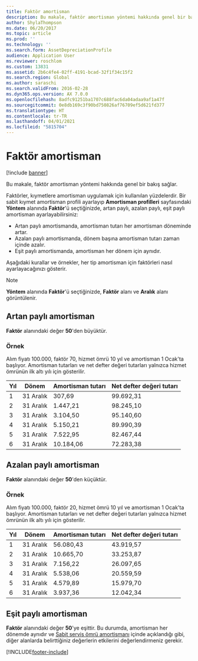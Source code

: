 ```yaml
---
title: Faktör amortisman
description: Bu makale, faktör amortisman yöntemi hakkında genel bir bakış sağlar.
author: ShylaThompson
ms.date: 06/20/2017
ms.topic: article
ms.prod: ''
ms.technology: ''
ms.search.form: AssetDepreciationProfile
audience: Application User
ms.reviewer: roschlom
ms.custom: 13831
ms.assetid: 2b6c4fe4-02ff-4191-bcad-32f1f34c15f2
ms.search.region: Global
ms.author: saraschi
ms.search.validFrom: 2016-02-28
ms.dyn365.ops.version: AX 7.0.0
ms.openlocfilehash: 8adfc91251ba1707c688fac6da04adaa9af1a47f
ms.sourcegitcommit: 0e8db169c3f90bd750826af76709ef5d621fd377
ms.translationtype: HT
ms.contentlocale: tr-TR
ms.lasthandoff: 04/01/2021
ms.locfileid: "5815704"
---
```

# <a name="factor-depreciation"></a>Faktör amortisman

[!include [banner](../includes/banner.md)]

Bu makale, faktör amortisman yöntemi hakkında genel bir bakış sağlar.

Faktörler, kıymetlere amortisman uygulamak için kullanılan yüzdelerdir. Bir sabit kıymet amortisman profili ayarlayıp **Amortisman profilleri** sayfasındaki **Yöntem** alanında **Faktör**'ü seçtiğinizde, artan paylı, azalan paylı, eşit paylı amortisman ayarlayabilirsiniz:

-   Artan paylı amortismanda, amortisman tutarı her amortisman döneminde artar.
-   Azalan paylı amortismanda, dönem başına amortisman tutarı zaman içinde azalır.
-   Eşit paylı amortismanda, amortisman her dönem için aynıdır.

Aşağıdaki kurallar ve örnekler, her tip amortisman için faktörleri nasıl ayarlayacağınızı gösterir. 

> [!NOTE] 
> **Yöntem** alanında **Faktör**'ü seçtiğinizde, **Faktör** alanı ve **Aralık** alanı görüntülenir.

## <a name="progressive-depreciation"></a>Artan paylı amortisman
**Faktör** alanındaki değer **50**'den büyüktür.

### <a name="example"></a>Örnek

Alım fiyatı 100.000, faktör 70, hizmet ömrü 10 yıl ve amortisman 1 Ocak'ta başlıyor. Amortisman tutarları ve net defter değeri tutarları yalnızca hizmet ömrünün ilk altı yılı için gösterilir.

| Yıl | Dönem      | Amortisman tutarı | Net defter değeri tutarı |
|------|-------------|---------------------|-----------------------|
| 1    | 31 Aralık | 307,69              | 99.692,31             |
| 2    | 31 Aralık | 1.447,21            | 98.245,10             |
| 3    | 31 Aralık | 3.104,50            | 95.140,60             |
| 4    | 31 Aralık | 5.150,21            | 89.990,39             |
| 5    | 31 Aralık | 7.522,95            | 82.467,44             |
| 6    | 31 Aralık | 10.184,06           | 72.283,38             |

## <a name="digressive-depreciation"></a>Azalan paylı amortisman
**Faktör** alanındaki değer **50**'den küçüktür.

### <a name="example"></a>Örnek

Alım fiyatı 100.000, faktör 20, hizmet ömrü 10 yıl ve amortisman 1 Ocak'ta başlıyor. Amortisman tutarları ve net defter değeri tutarları yalnızca hizmet ömrünün ilk altı yılı için gösterilir.

| Yıl | Dönem      | Amortisman tutarı | Net defter değeri tutarı |
|------|-------------|---------------------|-----------------------|
| 1    | 31 Aralık | 56.080,43           | 43.919,57             |
| 2    | 31 Aralık | 10.665,70           | 33.253,87             |
| 3    | 31 Aralık | 7.156,22            | 26.097,65             |
| 4    | 31 Aralık | 5.538,06            | 20.559,59             |
| 5    | 31 Aralık | 4.579,89            | 15.979,70             |
| 6    | 31 Aralık | 3.937,36            | 12.042,34             |

## <a name="straight-line-depreciation"></a>Eşit paylı amortisman
**Faktör** alanındaki değer **50**'ye eşittir. Bu durumda, amortisman her dönemde aynıdır ve [Sabit servis ömrü amortismanı](straight-line-service-life-depreciation.md) içinde açıklandığı gibi, diğer alanlarda belirttiğiniz değerlerin etkilerini değerlendirmeniz gerekir.





[!INCLUDE[footer-include](../../includes/footer-banner.md)]